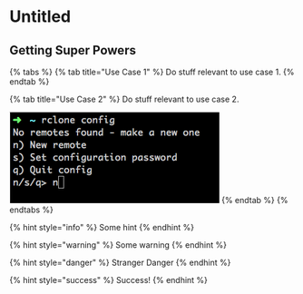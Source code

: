 # Untitled

## Getting Super Powers

{% tabs %}
{% tab title="Use Case 1" %}
Do stuff relevant to use case 1.
{% endtab %}

{% tab title="Use Case 2" %}
Do stuff relevant to use case 2.

![](.gitbook/assets/68747470733a2f2f692e696d6775722e636f6d2f76595a6e3953622e706e67-1-.png)
{% endtab %}
{% endtabs %}

{% hint style="info" %}
Some hint
{% endhint %}

{% hint style="warning" %}
Some warning
{% endhint %}

{% hint style="danger" %}
Stranger Danger
{% endhint %}

{% hint style="success" %}
Success!
{% endhint %}



